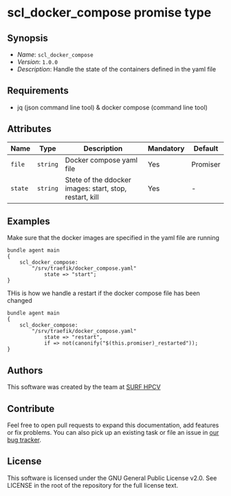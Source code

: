 # scl_docker_compose promise type

## Synopsis

* *Name*: `scl_docker_compose`
* *Version*: `1.0.0`
* *Description*:  Handle the state of the containers defined in the yaml file

## Requirements

* jq (json command line tool)
& docker compose (command line tool)

## Attributes

| Name            | Type      | Description                                                                                                             | Mandatory | Default  |
| --------------- | --------- | ----------------------------------------------------------------------------------------------------------------------- | --------- | -------- |
| `file`          | `string`  | Docker compose yaml file                                                                                                | Yes       | Promiser |
| `state`         | `string`  | Stete of the ddocker images: start, stop, restart, kill                                                                 | Yes       | -        |

## Examples

Make sure that the docker images are specified in the yaml file are running
```cfengine3
bundle agent main
{
    scl_docker_compose:
        "/srv/traefik/docker_compose.yaml"
            state => "start";
}
```

THis is how we handle a restart if the docker compose file has been changed
```cfengine3
bundle agent main
{
    scl_docker_compose:                                                                                                                                                                                             
        "/srv/traefik/docker_compose.yaml"
            state => "restart",                                                                                                                                                                                 
            if => not(canonify("$(this.promiser)_restarted"));  
}
```

## Authors

This software was created by the team at [SURF HPCV](https://www.surf.nl/en/)

## Contribute

Feel free to open pull requests to expand this documentation, add features or fix problems.
You can also pick up an existing task or file an issue in [our bug tracker](https://github.com/basvandervlies/scl_modules/issues).

## License

This software is licensed under the GNU General Public License v2.0. See LICENSE in the root of the repository for the full license text.
